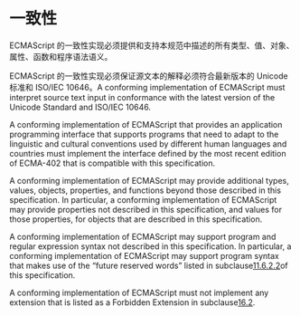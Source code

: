 # 一致性

ECMAScript 的一致性实现必须提供和支持本规范中描述的所有类型、值、对象、属性、函数和程序语法语义。

ECMAScript 的一致性实现必须保证源文本的解释必须符合最新版本的 Unicode 标准和 ISO/IEC 10646。A conforming implementation of ECMAScript must interpret source text input in conformance with the latest version of the Unicode Standard and ISO/IEC 10646.

A conforming implementation of ECMAScript that provides an application programming interface that supports programs that need to adapt to the linguistic and cultural conventions used by different human languages and countries must implement the interface defined by the most recent edition of ECMA-402 that is compatible with this specification.

A conforming implementation of ECMAScript may provide additional types, values, objects, properties, and functions beyond those described in this specification. In particular, a conforming implementation of ECMAScript may provide properties not described in this specification, and values for those properties, for objects that are described in this specification.

A conforming implementation of ECMAScript may support program and regular expression syntax not described in this specification. In particular, a conforming implementation of ECMAScript may support program syntax that makes use of the “future reserved words” listed in subclause[11.6.2.2](http://www.ecma-international.org/ecma-262/8.0/index.html#sec-future-reserved-words)of this specification.

A conforming implementation of ECMAScript must not implement any extension that is listed as a Forbidden Extension in subclause[16.2](http://www.ecma-international.org/ecma-262/8.0/index.html#sec-forbidden-extensions).

